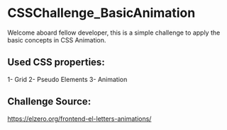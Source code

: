 # CSSChallenge_BasicAnimation
Welcome aboard fellow developer, this is a simple challenge to apply the basic concepts in CSS Animation.

## Used CSS properties:
1- Grid
2- Pseudo Elements
3- Animation


## Challenge Source:

https://elzero.org/frontend-el-letters-animations/

